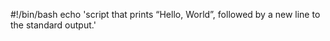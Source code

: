 #!/bin/bash
echo 'script that prints “Hello, World”, followed by a new line to the standard output.'
